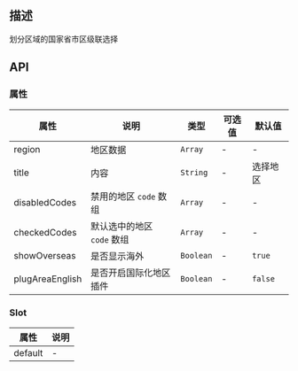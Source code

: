 ## 描述

划分区域的国家省市区级联选择

## API

### 属性
属性 | 说明 | 类型 | 可选值 | 默认值
---|---|---|---|---
region | 地区数据 | `Array` | - | -
title | 内容 | `String` | - | 选择地区
disabledCodes | 禁用的地区 `code` 数组 | `Array` | - | -
checkedCodes | 默认选中的地区 `code` 数组 | `Array` | - | -
showOverseas | 是否显示海外 | `Boolean` | - | `true`
plugAreaEnglish | 是否开启国际化地区插件 | `Boolean` | - | `false`

### Slot
属性 | 说明
---|---
default | -

